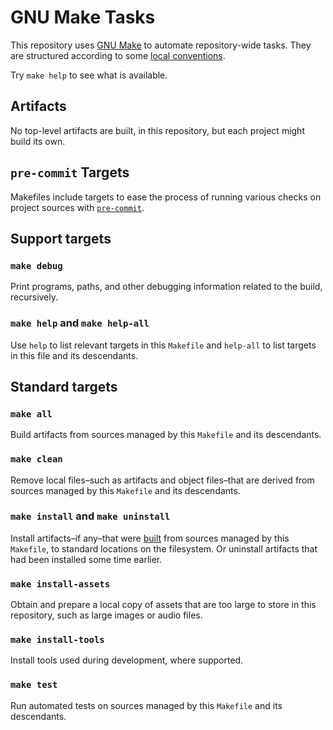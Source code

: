 # GNU Make Tasks

This repository uses [GNU Make](./tools.md#gnu-make) to automate repository-wide tasks.  They are
structured according to some [local conventions](./decisions.md#makefile-conventions).

Try `make help` to see what is available.

## Artifacts

No top-level artifacts are built, in this repository, but each project might build its own.

## `pre-commit` Targets

Makefiles include targets to ease the process of running various checks on project sources with
[`pre-commit`](./tools.md#pre-commit).

## Support targets

### `make debug`

Print programs, paths, and other debugging information related to the build, recursively.

### `make help` and `make help-all`

Use `help` to list relevant targets in this `Makefile` and `help-all` to list targets in this file
and its descendants.

## Standard targets

### `make all`

Build artifacts from sources managed by this `Makefile` and its descendants.

### `make clean`

Remove local files–such as artifacts and object files–that are derived from sources managed by this
`Makefile` and its descendants.

### `make install` and `make uninstall`

Install artifacts–if any–that were [built](#make-all) from sources managed by this `Makefile`, to
standard locations on the filesystem.  Or uninstall artifacts that had been installed some time
earlier.

### `make install-assets`

Obtain and prepare a local copy of assets that are too large to store in this repository, such as
large images or audio files.

### `make install-tools`

Install tools used during development, where supported.

### `make test`

Run automated tests on sources managed by this `Makefile` and its descendants.
